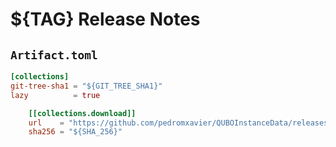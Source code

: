 # ${TAG} Release Notes

## `Artifact.toml`

```toml
[collections]
git-tree-sha1 = "${GIT_TREE_SHA1}"
lazy          = true

    [[collections.download]]
    url    = "https://github.com/pedromxavier/QUBOInstanceData/releases/download/${TAG}/collections.tar.gz"
    sha256 = "${SHA_256}"
```